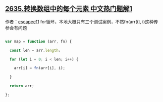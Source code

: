 ## [2635.转换数组中的每个元素 中文热门题解1](https://leetcode.cn/problems/apply-transform-over-each-element-in-array/solutions/100000/2635-zhuan-huan-shu-zu-zhong-de-mei-ge-y-rni2)

作者：[escapee11](https://leetcode.cn/u/escapee11)
for循环，本地大概只有三个测试案例，不然fn(arr[i], i)这种传参会有问题
```javascript []
var map = function (arr, fn) {
  const len = arr.length;
  for (let i = 0; i < len; i++) {
    arr[i] = fn(arr[i], i);
  }
  return arr;
};
```